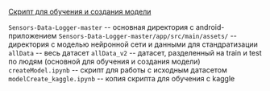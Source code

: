 [Скрипт для обучения и создания модели](https://www.kaggle.com/code/damedelion/modelcreate/notebook)

`Sensors-Data-Logger-master` -- основная директория с android-приложением
`Sensors-Data-Logger-master/app/src/main/assets/` -- директория с моделью нейронной сети и данными для стандратизации
`allData` -- весь датасет
`allData_v2` -- датасет, разделенный на train и test по людям (основной для обучения и создания модели)
`createModel.ipynb` -- скрипт для работы с исходным датасетом
`modelCreate_kaggle.ipynb` -- копия скрипта для обучения с kaggle
